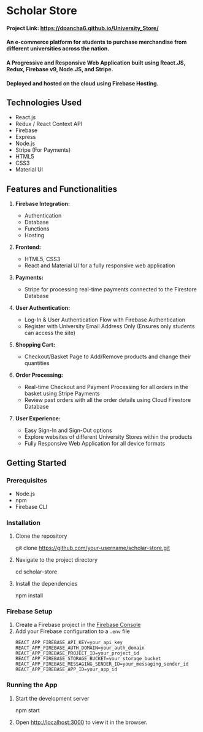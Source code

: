 # Scholar Store

#### Project Link: https://dpancha6.github.io/University_Store/

#### An e-commerce platform for students to purchase merchandise from different universities across the nation.

#### A Progressive and Responsive Web Application built using React.JS, Redux, Firebase v9, Node.JS, and Stripe.

#### Deployed and hosted on the cloud using Firebase Hosting.

## Technologies Used

- React.js
- Redux / React Context API
- Firebase
- Express
- Node.js
- Stripe (For Payments)
- HTML5
- CSS3
- Material UI

## Features and Functionalities

1. **Firebase Integration:**

   - Authentication
   - Database
   - Functions
   - Hosting

2. **Frontend:**

   - HTML5, CSS3
   - React and Material UI for a fully responsive web application

3. **Payments:**

   - Stripe for processing real-time payments connected to the Firestore Database

4. **User Authentication:**

   - Log-In & User Authentication Flow with Firebase Authentication
   - Register with University Email Address Only (Ensures only students can access the site)

5. **Shopping Cart:**

   - Checkout/Basket Page to Add/Remove products and change their quantities

6. **Order Processing:**

   - Real-time Checkout and Payment Processing for all orders in the basket using Stripe Payments
   - Review past orders with all the order details using Cloud Firestore Database

7. **User Experience:**
   - Easy Sign-In and Sign-Out options
   - Explore websites of different University Stores within the products
   - Fully Responsive Web Application for all device formats

## Getting Started

### Prerequisites

- Node.js
- npm
- Firebase CLI

### Installation

1. Clone the repository

   git clone https://github.com/your-username/scholar-store.git

2. Navigate to the project directory

   cd scholar-store

3. Install the dependencies

   npm install

### Firebase Setup

1. Create a Firebase project in the [Firebase Console](https://console.firebase.google.com/)
2. Add your Firebase configuration to a `.env` file
   ```env
   REACT_APP_FIREBASE_API_KEY=your_api_key
   REACT_APP_FIREBASE_AUTH_DOMAIN=your_auth_domain
   REACT_APP_FIREBASE_PROJECT_ID=your_project_id
   REACT_APP_FIREBASE_STORAGE_BUCKET=your_storage_bucket
   REACT_APP_FIREBASE_MESSAGING_SENDER_ID=your_messaging_sender_id
   REACT_APP_FIREBASE_APP_ID=your_app_id
   ```

### Running the App

1. Start the development server

   npm start

2. Open [http://localhost:3000](http://localhost:3000) to view it in the browser.
